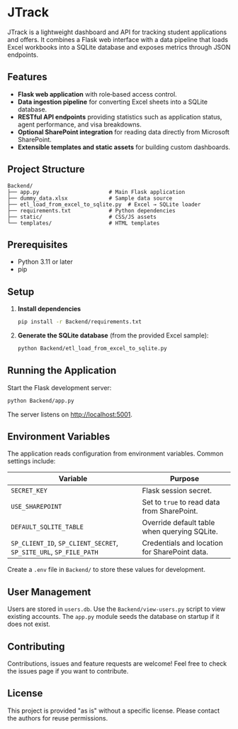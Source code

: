 # JTrack

JTrack is a lightweight dashboard and API for tracking student applications and offers. It combines a Flask web interface with a data pipeline that loads Excel workbooks into a SQLite database and exposes metrics through JSON endpoints.

## Features

- **Flask web application** with role‑based access control.
- **Data ingestion pipeline** for converting Excel sheets into a SQLite database.
- **RESTful API endpoints** providing statistics such as application status, agent performance, and visa breakdowns.
- **Optional SharePoint integration** for reading data directly from Microsoft SharePoint.
- **Extensible templates and static assets** for building custom dashboards.

## Project Structure

```
Backend/
├── app.py                      # Main Flask application
├── dummy_data.xlsx             # Sample data source
├── etl_load_from_excel_to_sqlite.py  # Excel → SQLite loader
├── requirements.txt            # Python dependencies
├── static/                     # CSS/JS assets
└── templates/                  # HTML templates
```

## Prerequisites

- Python 3.11 or later
- pip

## Setup

1. **Install dependencies**
   ```bash
   pip install -r Backend/requirements.txt
   ```

2. **Generate the SQLite database** (from the provided Excel sample):
   ```bash
   python Backend/etl_load_from_excel_to_sqlite.py
   ```

## Running the Application

Start the Flask development server:
```bash
python Backend/app.py
```
The server listens on [http://localhost:5001](http://localhost:5001).

## Environment Variables

The application reads configuration from environment variables. Common settings include:

| Variable | Purpose |
|----------|---------|
| `SECRET_KEY` | Flask session secret. |
| `USE_SHAREPOINT` | Set to `true` to read data from SharePoint. |
| `DEFAULT_SQLITE_TABLE` | Override default table when querying SQLite. |
| `SP_CLIENT_ID`, `SP_CLIENT_SECRET`, `SP_SITE_URL`, `SP_FILE_PATH` | Credentials and location for SharePoint data. |

Create a `.env` file in `Backend/` to store these values for development.

## User Management

Users are stored in `users.db`. Use the `Backend/view-users.py` script to view existing accounts. The `app.py` module seeds the database on startup if it does not exist.

## Contributing

Contributions, issues and feature requests are welcome! Feel free to check the issues page if you want to contribute.

## License

This project is provided "as is" without a specific license. Please contact the authors for reuse permissions.

